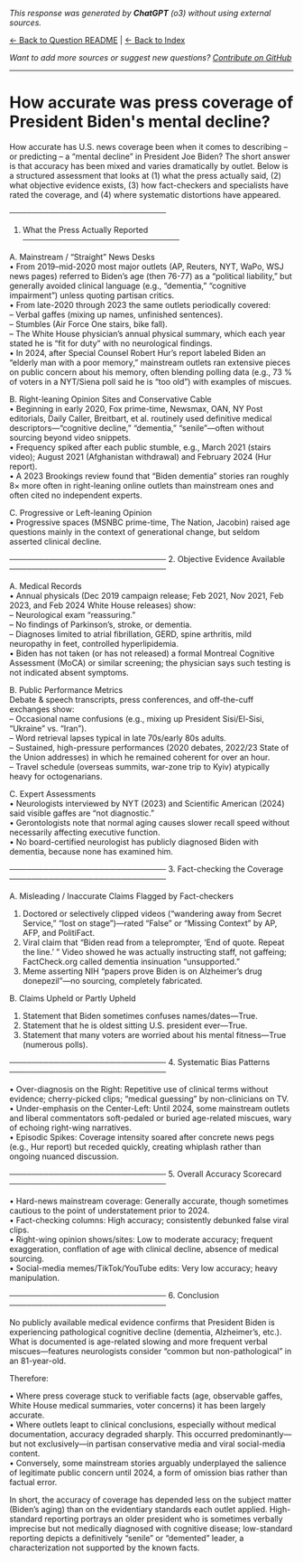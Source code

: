 <!-- 
Generated by: chatgpt
Model: o3
Prompt type: default
Generated at: 2025-06-10T20:30:43.684828
-->

*This response was generated by **ChatGPT** (o3) without using external sources.*

[← Back to Question README](README.md) | [← Back to Index](../README.md)

*Want to add more sources or suggest new questions? [Contribute on GitHub](https://github.com/justinwest/SuggestedSources)*

---

# How accurate was press coverage of President Biden's mental decline?

How accurate has U.S. news coverage been when it comes to describing – or predicting – a “mental decline” in President Joe Biden?  The short answer is that accuracy has been mixed and varies dramatically by outlet.  Below is a structured assessment that looks at (1) what the press actually said, (2) what objective evidence exists, (3) how fact-checkers and specialists have rated the coverage, and (4) where systematic distortions have appeared.

────────────────────────────
1.  What the Press Actually Reported
────────────────────────────

A. Mainstream / “Straight” News Desks  
• From 2019–mid-2020 most major outlets (AP, Reuters, NYT, WaPo, WSJ news pages) referred to Biden’s age (then 76-77) as a “political liability,” but generally avoided clinical language (e.g., “dementia,” “cognitive impairment”) unless quoting partisan critics.  
• From late-2020 through 2023 the same outlets periodically covered:  
  – Verbal gaffes (mixing up names, unfinished sentences).  
  – Stumbles (Air Force One stairs, bike fall).  
  – The White House physician’s annual physical summary, which each year stated he is “fit for duty” with no neurological findings.  
• In 2024, after Special Counsel Robert Hur’s report labeled Biden an “elderly man with a poor memory,” mainstream outlets ran extensive pieces on public concern about his memory, often blending polling data (e.g., 73 % of voters in a NYT/Siena poll said he is “too old”) with examples of miscues.

B. Right-leaning Opinion Sites and Conservative Cable  
• Beginning in early 2020, Fox prime-time, Newsmax, OAN, NY Post editorials, Daily Caller, Breitbart, et al. routinely used definitive medical descriptors—“cognitive decline,” “dementia,” “senile”—often without sourcing beyond video snippets.  
• Frequency spiked after each public stumble, e.g., March 2021 (stairs video); August 2021 (Afghanistan withdrawal) and February 2024 (Hur report).  
• A 2023 Brookings review found that “Biden dementia” stories ran roughly 8× more often in right-leaning online outlets than mainstream ones and often cited no independent experts.

C. Progressive or Left-leaning Opinion  
• Progressive spaces (MSNBC prime-time, The Nation, Jacobin) raised age questions mainly in the context of generational change, but seldom asserted clinical decline.

────────────────────────────
2.  Objective Evidence Available
────────────────────────────

A. Medical Records  
• Annual physicals (Dec 2019 campaign release; Feb 2021, Nov 2021, Feb 2023, and Feb 2024 White House releases) show:  
  – Neurological exam “reassuring.”  
  – No findings of Parkinson’s, stroke, or dementia.  
  – Diagnoses limited to atrial fibrillation, GERD, spine arthritis, mild neuropathy in feet, controlled hyperlipidemia.  
• Biden has not taken (or has not released) a formal Montreal Cognitive Assessment (MoCA) or similar screening; the physician says such testing is not indicated absent symptoms.

B. Public Performance Metrics  
Debate & speech transcripts, press conferences, and off-the-cuff exchanges show:  
  – Occasional name confusions (e.g., mixing up President Sisi/El-Sisi, “Ukraine” vs. “Iran”).  
  – Word retrieval lapses typical in late 70s/early 80s adults.  
  – Sustained, high-pressure performances (2020 debates, 2022/23 State of the Union addresses) in which he remained coherent for over an hour.  
  – Travel schedule (overseas summits, war-zone trip to Kyiv) atypically heavy for octogenarians.

C. Expert Assessments  
• Neurologists interviewed by NYT (2023) and Scientific American (2024) said visible gaffes are “not diagnostic.”  
• Gerontologists note that normal aging causes slower recall speed without necessarily affecting executive function.  
• No board-certified neurologist has publicly diagnosed Biden with dementia, because none has examined him.

────────────────────────────
3.  Fact-checking the Coverage
────────────────────────────

A. Misleading / Inaccurate Claims Flagged by Fact-checkers  
1. Doctored or selectively clipped videos (“wandering away from Secret Service,” “lost on stage”)—rated “False” or “Missing Context” by AP, AFP, and PolitiFact.  
2. Viral claim that “Biden read from a teleprompter, ‘End of quote. Repeat the line.’ ” Video showed he was actually instructing staff, not gaffeing; FactCheck.org called dementia insinuation “unsupported.”  
3. Meme asserting NIH “papers prove Biden is on Alzheimer’s drug donepezil”—no sourcing, completely fabricated.

B. Claims Upheld or Partly Upheld  
1. Statement that Biden sometimes confuses names/dates—True.  
2. Statement that he is oldest sitting U.S. president ever—True.  
3. Statement that many voters are worried about his mental fitness—True (numerous polls).

────────────────────────────
4.  Systematic Bias Patterns
────────────────────────────

• Over-diagnosis on the Right: Repetitive use of clinical terms without evidence; cherry-picked clips; “medical guessing” by non-clinicians on TV.  
• Under-emphasis on the Center-Left: Until 2024, some mainstream outlets and liberal commentators soft-pedaled or buried age-related miscues, wary of echoing right-wing narratives.  
• Episodic Spikes: Coverage intensity soared after concrete news pegs (e.g., Hur report) but receded quickly, creating whiplash rather than ongoing nuanced discussion.

────────────────────────────
5.  Overall Accuracy Scorecard
────────────────────────────

• Hard-news mainstream coverage: Generally accurate, though sometimes cautious to the point of understatement prior to 2024.  
• Fact-checking columns: High accuracy; consistently debunked false viral clips.  
• Right-wing opinion shows/sites: Low to moderate accuracy; frequent exaggeration, conflation of age with clinical decline, absence of medical sourcing.  
• Social-media memes/TikTok/YouTube edits: Very low accuracy; heavy manipulation.

────────────────────────────
6.  Conclusion
────────────────────────────

No publicly available medical evidence confirms that President Biden is experiencing pathological cognitive decline (dementia, Alzheimer’s, etc.).  What is documented is age-related slowing and more frequent verbal miscues—features neurologists consider “common but non-pathological” in an 81-year-old.  

Therefore:

• Where press coverage stuck to verifiable facts (age, observable gaffes, White House medical summaries, voter concerns) it has been largely accurate.  
• Where outlets leapt to clinical conclusions, especially without medical documentation, accuracy degraded sharply.  This occurred predominantly—but not exclusively—in partisan conservative media and viral social-media content.  
• Conversely, some mainstream stories arguably underplayed the salience of legitimate public concern until 2024, a form of omission bias rather than factual error.

In short, the accuracy of coverage has depended less on the subject matter (Biden’s aging) than on the evidentiary standards each outlet applied.  High-standard reporting portrays an older president who is sometimes verbally imprecise but not medically diagnosed with cognitive disease; low-standard reporting depicts a definitively “senile” or “demented” leader, a characterization not supported by the known facts.